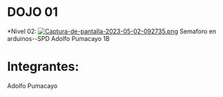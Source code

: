# DOJO 01
*Nivel 02:
[![Captura-de-pantalla-2023-05-02-092735.png](https://i.postimg.cc/C5G3mG75/Captura-de-pantalla-2023-05-02-092735.png)](https://postimg.cc/y3NpNSwC)
Semaforo en arduinos--SPD  Adolfo Pumacayo 1B 
# Integrantes:
Adolfo Pumacayo
